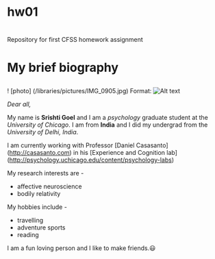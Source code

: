 # hw01 <h1>
Repository for first CFSS homework assignment

# My brief biography <h2>

! [photo] (/libraries/pictures/IMG_0905.jpg)
Format: ![Alt text](url)

*Dear all,*

My name is **Srishti Goel** and I am a *psychology* graduate student at the *University of Chicago*. I am from **India** and I did my undergrad from the *University of Delhi, India*.

I am currently working with Professor [Daniel Casasanto] (http://casasanto.com) in his [Experience and Cognition lab] (http://psychology.uchicago.edu/content/psychology-labs)

My research interests are -
* affective neuroscience
* bodily relativity

My hobbies include -
* travelling
* adventure sports
* reading

I am a fun loving person and I like to make friends.:smiley:


